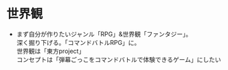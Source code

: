 # 世界観
- まず自分が作りたいジャンル「RPG」&世界観「ファンタジー」。<br>
  深く掘り下げる。「コマンドバトルRPG」に。<br>
  世界観は「東方project」<br>
  コンセプトは「弾幕ごっこをコマンドバトルで体験できるゲーム」にしたい
